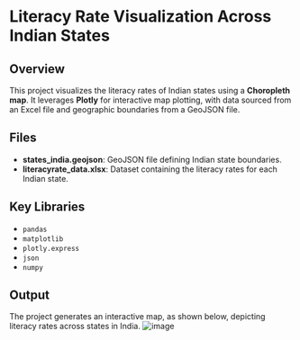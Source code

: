 # Literacy Rate Visualization Across Indian States
## Overview
This project visualizes the literacy rates of Indian states using a **Choropleth map**. It leverages **Plotly** for interactive map plotting, with data sourced from an Excel file and geographic boundaries from a GeoJSON file.

## Files
- **states_india.geojson**: GeoJSON file defining Indian state boundaries.
- **literacyrate_data.xlsx**: Dataset containing the literacy rates for each Indian state.

## Key Libraries
- `pandas`
- `matplotlib`
- `plotly.express`
- `json`
- `numpy`

## Output
The project generates an interactive map, as shown below, depicting literacy rates across states in India.
![image](https://github.com/user-attachments/assets/d93417be-51be-46bb-afef-846d650311f9)




